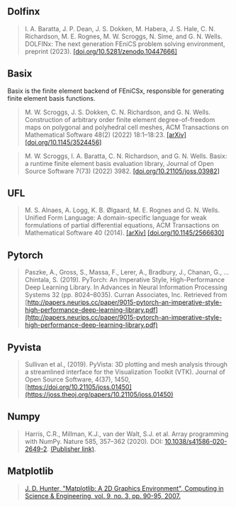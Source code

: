 ## Dolfinx
> I. A. Baratta, J. P. Dean, J. S. Dokken, M. Habera, J. S. Hale, C. N. Richardson, M. E. Rognes, M. W. Scroggs, N. Sime, and G. N. Wells. DOLFINx: The next generation FEniCS problem solving environment, preprint (2023). [[doi.org/10.5281/zenodo.10447666]](doi.org/10.5281/zenodo.10447666)

## Basix
Basix is the finite element backend of FEniCSx, responsible for generating finite element basis functions.
> M. W. Scroggs, J. S. Dokken, C. N. Richardson, and G. N. Wells. Construction of arbitrary order finite element degree-of-freedom maps on polygonal and polyhedral cell meshes, ACM Transactions on Mathematical Software 48(2) (2022) 18:1–18:23. [[arΧiv]](https://arxiv.org/abs/2102.11901) [[doi.org/10.1145/3524456]](https://dl.acm.org/doi/10.1145/3524456)

> M. W. Scroggs, I. A. Baratta, C. N. Richardson, and G. N. Wells. Basix: a runtime finite element basis evaluation library, Journal of Open Source Software 7(73) (2022) 3982. [[doi.org/10.21105/joss.03982]](https://joss.theoj.org/papers/10.21105/joss.03982)

## UFL
> M. S. Alnaes, A. Logg, K. B. Ølgaard, M. E. Rognes and G. N. Wells. Unified Form Language: A domain-specific language for weak formulations of partial differential equations, ACM Transactions on Mathematical Software 40 (2014). [[arΧiv]](https://arxiv.org/abs/1211.4047) [[doi.org/10.1145/2566630]](https://dl.acm.org/doi/10.1145/2566630)

## Pytorch
> Paszke, A., Gross, S., Massa, F., Lerer, A., Bradbury, J., Chanan, G., … Chintala, S. (2019). PyTorch: An Imperative Style, High-Performance Deep Learning Library. In Advances in Neural Information Processing Systems 32 (pp. 8024–8035). Curran Associates, Inc. Retrieved from [http://papers.neurips.cc/paper/9015-pytorch-an-imperative-style-high-performance-deep-learning-library.pdf](http://papers.neurips.cc/paper/9015-pytorch-an-imperative-style-high-performance-deep-learning-library.pdf)

## Pyvista
> Sullivan et al., (2019). PyVista: 3D plotting and mesh analysis through a streamlined interface for the Visualization Toolkit (VTK). Journal of Open Source Software, 4(37), 1450, [https://doi.org/10.21105/joss.01450](https://joss.theoj.org/papers/10.21105/joss.01450)

## Numpy
> Harris, C.R., Millman, K.J., van der Walt, S.J. et al. Array programming with NumPy. Nature 585, 357–362 (2020). DOI: [10.1038/s41586-020-2649-2](https://www.nature.com/articles/s41586-020-2649-2). [(Publisher link)](https://www.nature.com/articles/s41586-020-2649-2).

## Matplotlib
> [J. D. Hunter, "Matplotlib: A 2D Graphics Environment", Computing in Science & Engineering, vol. 9, no. 3, pp. 90-95, 2007.](https://ieeexplore.ieee.org/document/4160265)